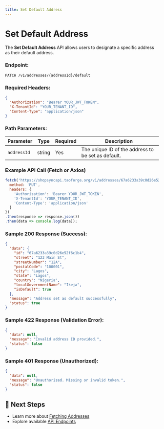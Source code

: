```yaml
---
title: Set Default Address
---
```


# Set Default Address

The **Set Default Address** API allows users to designate a specific address as their default address.

### **Endpoint:**
`PATCH /v1/addresses/{addressId}/default`

### **Required Headers:**
```json
{
  "Authorization": "Bearer YOUR_JWT_TOKEN",
  "X-TenantId": "YOUR_TENANT_ID",
  "Content-Type": "application/json"
}
```

### **Path Parameters:**
| Parameter    | Type   | Required | Description |
|-------------|--------|----------|-------------|
| `addressId` | string | Yes      | The unique ID of the address to be set as default. |

### **Example API Call (Fetch or Axios)**
```javascript
fetch('https://shopsyncapi.taoforge.org/v1/addresses/67a6233a39c0d26e52f6c1b4/default', {
  method: 'PUT',
  headers: {
    'Authorization': 'Bearer YOUR_JWT_TOKEN',
    'X-TenantId': 'YOUR_TENANT_ID',
    'Content-Type': 'application/json'
  }
})
.then(response => response.json())
.then(data => console.log(data));
```

### **Sample 200 Response (Success):**
```json
{
  "data": {
    "id": "67a6233a39c0d26e52f6c1b4",
    "street": "123 Main St",
    "streetNumber": "12A",
    "postalCode": "100001",
    "city": "Lagos",
    "state": "Lagos",
    "country": "Nigeria",
    "localGovernmentName": "Ikeja",
    "isDefault": true
  },
  "message": "Address set as default successfully",
  "status": true
}
```

### **Sample 422 Response (Validation Error):**
```json
{
  "data": null,
  "message": "Invalid address ID provided.",
  "status": false
}
```

### **Sample 401 Response (Unauthorized):**
```json
{
  "data": null,
  "message": "Unauthorized. Missing or invalid token.",
  "status": false
}
```

## 🔗 Next Steps
- Learn more about [Fetching Addresses](./README.md)
- Explore available [API Endpoints](../../api-endpoints/README.md)
